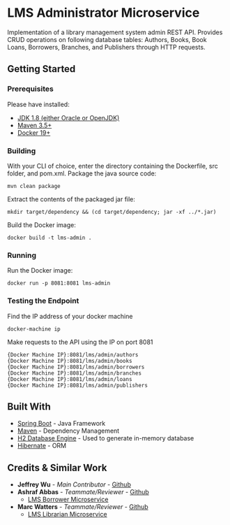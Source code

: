 # LMS Administrator Microservice
Implementation of a library management system admin REST API. Provides CRUD operations on following database tables: Authors, Books, Book Loans, Borrowers, Branches, and Publishers through HTTP requests.

## Getting Started

### Prerequisites

Please have installed:
* [JDK 1.8 (either Oracle or OpenJDK)](https://www.oracle.com/technetwork/java/javase/downloads/jdk8-downloads-2133151.html)
* [Maven 3.5+](https://maven.apache.org/download.cgi)
* [Docker 19+](https://www.docker.com/products/docker-desktop)

### Building

With your CLI of choice, enter the directory containing the Dockerfile, src folder, and pom.xml. Package the java source code: 
```
mvn clean package
```

Extract the contents of the packaged jar file:
```
mkdir target/dependency && (cd target/dependency; jar -xf ../*.jar)
```

Build the Docker image:
```
docker build -t lms-admin .
```

### Running
Run the Docker image:
```
docker run -p 8081:8081 lms-admin
```

### Testing the Endpoint

Find the IP address of your docker machine
```
docker-machine ip
```

Make requests to the API using the IP on port 8081
```
{Docker Machine IP}:8081/lms/admin/authors
{Docker Machine IP}:8081/lms/admin/books
{Docker Machine IP}:8081/lms/admin/borrowers
{Docker Machine IP}:8081/lms/admin/branches
{Docker Machine IP}:8081/lms/admin/loans
{Docker Machine IP}:8081/lms/admin/publishers
```

## Built With

* [Spring Boot](https://spring.io/projects/spring-boot) - Java Framework
* [Maven](https://maven.apache.org/) - Dependency Management
* [H2 Database Engine](https://www.h2database.com/html/main.html) - Used to generate in-memory database
* [Hibernate](https://hibernate.org/) - ORM

## Credits & Similar Work
* **Jeffrey Wu** - *Main Contributor* - [Github](https://github.com/jeffwu8)
* **Ashraf Abbas** - *Teammate/Reviewer* - [Github](https://github.com/ash-abbas-smooth)
    * [LMS Borrower Microservice](https://github.com/ash-abbas-smooth/LMS-Borrower)
* **Marc Watters** - *Teammate/Reviewer* - [Github](https://github.com/SS-MW)
    * [LMS Librarian Microservice](https://github.com/SS-MW/LMS-Librarian)

